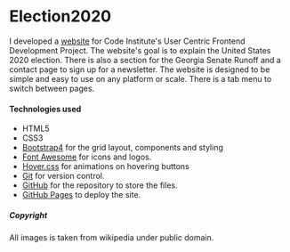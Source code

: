 # Election2020

I developed a [website](https://FortyTwoFortyTwo.github.io/Election2020/index.html) for Code Institute's User Centric Frontend Development Project. The website's goal is to explain the United States 2020 election.
There is also a section for the Georgia Senate Runoff and a contact page to sign up for a newsletter.
The website is designed to be simple and easy to use on any platform or scale. There is a tab menu to switch between pages.

#### Technologies used
- HTML5
- CSS3
- [Bootstrap4](https://getbootstrap.com) for the grid layout, components and styling
- [Font Awesome](https://fontawesome.com/) for icons and logos.
- [Hover.css](https://ianlunn.github.io/Hover/) for animations on hovering buttons
- [Git](https://git-scm.com/) for version control.
- [GitHub](https://github.com/) for the repository to store the files.
- [GitHub Pages](https://pages.github.com/) to deploy the site.

##### Copyright
All images is taken from wikipedia under public domain.